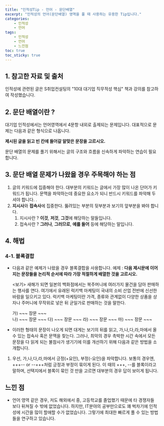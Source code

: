 ```yaml
---
title: "인적성Tip - 언어 - 문단배열"
excerpt: "인적성의 언어(문단배열) 영역을 풀 때 사용하는 유용한 Tip입니다."
categories:
    - 인적성
    - 언어
tags:
    - 인적성
    - 언어
    - 느낀점
toc: true
toc_sticky: true
---
```


## 1. 참고한 자료 및 출처
인적성에 관련된 글은 S취업컨설팅의 "10대 대기업 직무적성 핵심" 책과 강의를 참고하여 작성했습니다.

## 2. 문단 배열이란 ?

 대기업 인적성에서는 언어영역에서 4문항 내외로 출제되는 문제입니다.
 대표적으로 문제는 다음과 같은 형식으로 나옵니다.
 
 **제시된 글을 읽고 빈 칸에 들어갈 알맞은 문장을 고르시오.**

 문단 배열의 문제를 풀기 위해서는 글의 구조와 흐름을 신속하게 파악하는 연습이 필요합니다.

 ## 3. 문단 배열 문제가 나왔을 경우 주목해야 하는 점
1. 글의 키워드에 집중해야 한다.
    대부분의 키워드는 글에서 가장 많이 나온 단어가 키워드가 됩니다. 문맥을 파악하는데 중요한 요소가 되니 반드시 키워드를 파악해 두셔야 합니다.
.
2. **지시사**와 **접속사**에 집중한다.
뚫려있는 부분의 뒷부분과 보기의 앞부분을 봐야 합니다.
    1. 지시사란 ?
    **이것**, **저것**, **그것**에 해당하는 말들입니다.
    2. 접속사란 ?
    **그러나**, **그러므로**, **예를 들어** 등에 해당하는 말입니다.

## 4. 해법
### 4-1. 블록결합
* 다음과 같은 예제가 나왔을 경우 블록결합을 사용합니다.
예제 : **다음 제시문에 이어지는 문장들을 논리적 순서에 따라 가장 적절하게 배열한 것을 고르시오.**
    
    <보기> 
    새해가 되면 일본의 백화점에서는 복주머니에 여러가지 물건을 담아 판매하는 행사를 연다. 여기에서 유래된 럭키백 마케팅이 국내의 소비 산업 전반에 신선한 바람을 일으키고 있다. 럭키백 마케팅이란 가격, 종류와 관계없이 다양한 상품을 상자나 주머니에 무작위로 넣은 뒤 균일가로 판매하는 것을 말한다.

    가) ~~~ 장문 ~~~   
    나) ~~~ 장문 ~~~
    다) ~~~ 장문 ~~~
    라) ~~~ 장문 ~~~
    마) ~~~ 장문 ~~~

* 이러한 형태의 문장이 나오게 되면 대게는 보기의 뒤를 읽고, 가,나,다,라,마에서 올 수 있는 접속사 혹은 문맥을 찾는다. 그러나, 최악의 경우 촉박한 시간 속에서 모든 문장을 다 읽게 되는 불참사가 생기기에 이를 개선하기 위해 다음과 같은 방법을 소개합니다.

1. 우선, 가,나,다,라,마에서 긍정(+요인), 부정(-요인)을 파악합니다.
보통의 경우엔, +++-- or --+++처럼 긍정과 부정이 묶이게 된다. 이 때의 +++, --를 블록이라고 말하며, 선택지에서 블록이 묶인 것 만을 고르면 대부분의 경우 답이 보이게 됩니다. 

## 느낀 점
* 언어 영역 같은 경우, 저도 해외에서 중, 고등학교를 졸업했기 때문에 타 경쟁자들 보다 뒤쳐질 수 밖에 없었습니다. 하지만, IT분야의 공부만으로도 꽤 벅차기에 인적성에 시간을 많이 할애할 수가 없었습니다. 그렇기에 최대한 빠르게 풀 수 있는 방법들을 연구하고 있습니다.